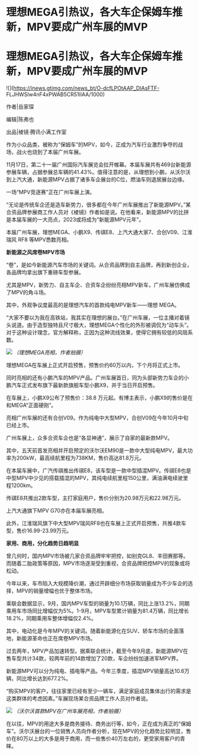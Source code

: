 # 理想MEGA引热议，各大车企保姆车推新，MPV要成广州车展的MVP

# 理想MEGA引热议，各大车企保姆车推新，MPV要成广州车展的MVP

![](https://inews.gtimg.com/news_bt/O-dcfLPOtAAP_DIAsFTF-
FLJHWSlw4nF4xPWAB5CR51lIAA/1000)

作者|岳家琛

编辑|陈弗也

出品|棱镜·腾讯小满工作室

作为小众品类，被称为“保姆车”的MPV，如今，正成为汽车行业激烈争夺的战场，战火也烧到了本届广州车展。

11月17日，第二十一届广州国际汽车展览会拉开帷幕。本届车展共有469台新能源参展车辆，占据参展总车辆的41.43%。值得注意的是，从理想到小鹏，从沃尔沃到上汽大通，新能源MPV占据了诸多车企展台的C位，燃油车则退居展台边缘。

一场“MPV竞逐赛”正在广州车展上演。

“无论是传统车企还是造车新势力，很多都在今年广州车展推出了新能源MPV。”某合资品牌参展商工作人员对《棱镜》作者如是说。在他看来，新能源MPV的比拼是本届车展的一大亮点，2023或将成为“新能源MPV元年”。

本届广州车展，理想MEGA、小鹏X9、传祺E8、上汽大通大家7、合创V09、江淮瑞风 RF8 等MPV悉数亮相。

**新能源之风席卷MPV市场**

“卷”，是如今新能源汽车市场的关键词。从合资品牌到自主品牌，再到新创企业，各品牌均拿出旗下重磅车型参展。

尤其是MPV，新势力、自主车企、合资车企纷纷亮相MPV新车，广州车展仿佛成了MPV的角斗场。

其中，外观争议度最高的是理想汽车的首款纯电MPV新车——理想 MEGA。

“大家不要以为我在高铁站，我其实在理想的展台。”在广州车展，一位主播对着镜头说道。由于造型独特且尺寸极大，理想MEGA个性化的外形被调侃为“动车头”。对于这种设计理念，官方解释称，正因为这种流线效果，使得它拥有较低的风阻系数。

![](https://inews.gtimg.com/news_bt/Oc1VdwGXYUsf3v0JjkIn59BElaV7JSQKFTmNWBHbF9CbIAA/1000)
_（理想MEGA亮相，作者拍摄）_

理想MEGA在车展上正式开启预售，预售价约60万以内，下个月将正式上市。

同时亮相的还有小鹏汽车的MPV产品。广州车展首日，同为头部新势力车企的小鹏汽车正式发布旗下最新款旗舰车型小鹏X9，并于当日开启预售。

在车展上，小鹏X9公布了预售价：38.8 万元起。有博主表示，小鹏X9的售价是在和MEGA“正面硬刚”。

亮相广州车展的还有合创V09。作为纯电中大型MPV，合创V09在今年10月中旬已经上市。

广州车展上，众多合资车企也是“各显神通”，展示了自家的最新款MPV。

其中，五天前首发亮相并开启预定的沃尔沃EM90是一款中大型纯电MPV，最大功率为200kW，最高续航里程为738KM，售价高达81.8万元。

在本届车展中，广汽传祺推出传祺E8，该车型是一款中型插混MPV。传祺E8也是中型MPV中少见的搭载插混的MPV，其纯电续航里程150公里，满油满电续驶里程1200km。

传祺E8共推出2款车型，主打家庭用户，售价分别为20.98万元和22.98万元。

上汽大通旗下MPV G70亦在本届车展亮相。

此外，江淮瑞风旗下中大型MPV瑞风RF8也在车展上正式开启预售，共推4款车型，售价16.99-23.99万元。

**家用、商用，分化趋势日趋明显**

曾几何时，国内MPV市场被几家合资品牌牢牢把控，如别克GL8、丰田赛那等。而随着二胎政策等原因，MPV市场逐渐受到重视，合资品牌把控MPV的现象或将松动。

今年以来，车市陷入大规模降价潮，通过开辟细分市场获取销量成为不少车企的选择，MPV的销量增幅也优于整体市场。

乘联会数据显示，9月，国内MPV车型的销量为10.1万辆，同比上涨13.2%，同期乘用车市场同比增幅仅为5%。1-9月，MPV车型累计销量为81.4万辆，同比增长18.2%，同期乘用车整体增幅仅2.4%。

其中，电动化是今年MPV的关键词。随着新能源化在SUV、轿车市场的全面落地，新能源革命也正在席卷MPV市场。

过去两年，MPV产品加速转型。据乘联会统计，截至今年9月底，新能源MPV在售车型共计34款，较两年前的14款增加了20款，车企纷纷加速进军MPV界。

新能源MPV可以分为纯电、插电等产品。今年三季度，插混MPV销量高达10.6万辆，同比增长达到677.2%。

“购买MPV的客户，往往家里已经有至少一辆车，满足家庭成员集体出行的需求是这类群体的考虑因素。”车展现场某合资品牌工作人员对作者说。

![](https://inews.gtimg.com/news_bt/OuZVcIwSRqtslpXuLNQbJOZP9gaY5BAmot4uQNG6qqTxkAA/1000)
_（沃尔沃首款MPV在广州车展亮相，作者拍摄）_

在以往，MPV的用途大多是商务接待、商务出行等，如今，正在成为真正的“保姆车”。沃尔沃展台的一位销售人员向作者分析，现在MPV的分化趋势比较明显，售价在80万以上的大多是用于商用，而一些售价40万左右的，更受家用客户的青睐。

